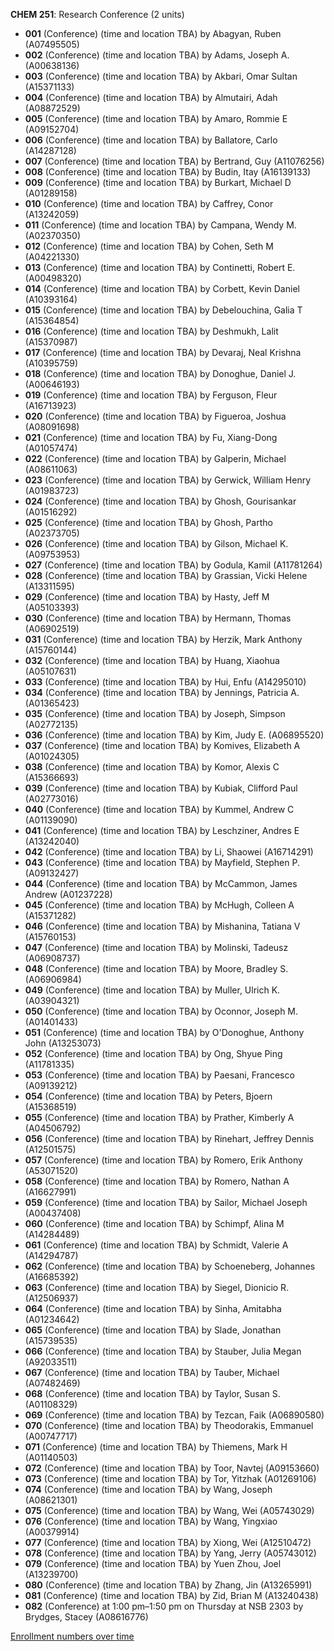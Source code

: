 **CHEM 251**: Research Conference (2 units)

- **001** (Conference) (time and location TBA) by Abagyan, Ruben (A07495505)
- **002** (Conference) (time and location TBA) by Adams, Joseph A. (A00638136)
- **003** (Conference) (time and location TBA) by Akbari, Omar Sultan (A15371133)
- **004** (Conference) (time and location TBA) by Almutairi, Adah (A08872529)
- **005** (Conference) (time and location TBA) by Amaro, Rommie E (A09152704)
- **006** (Conference) (time and location TBA) by Ballatore, Carlo (A14287128)
- **007** (Conference) (time and location TBA) by Bertrand, Guy (A11076256)
- **008** (Conference) (time and location TBA) by Budin, Itay (A16139133)
- **009** (Conference) (time and location TBA) by Burkart, Michael D (A01289158)
- **010** (Conference) (time and location TBA) by Caffrey, Conor (A13242059)
- **011** (Conference) (time and location TBA) by Campana, Wendy M. (A02370350)
- **012** (Conference) (time and location TBA) by Cohen, Seth M (A04221330)
- **013** (Conference) (time and location TBA) by Continetti, Robert E. (A00498320)
- **014** (Conference) (time and location TBA) by Corbett, Kevin Daniel (A10393164)
- **015** (Conference) (time and location TBA) by Debelouchina, Galia T (A15364854)
- **016** (Conference) (time and location TBA) by Deshmukh, Lalit (A15370987)
- **017** (Conference) (time and location TBA) by Devaraj, Neal Krishna (A10395759)
- **018** (Conference) (time and location TBA) by Donoghue, Daniel J. (A00646193)
- **019** (Conference) (time and location TBA) by Ferguson, Fleur (A16713923)
- **020** (Conference) (time and location TBA) by Figueroa, Joshua (A08091698)
- **021** (Conference) (time and location TBA) by Fu, Xiang-Dong (A01057474)
- **022** (Conference) (time and location TBA) by Galperin, Michael (A08611063)
- **023** (Conference) (time and location TBA) by Gerwick, William Henry (A01983723)
- **024** (Conference) (time and location TBA) by Ghosh, Gourisankar (A01516292)
- **025** (Conference) (time and location TBA) by Ghosh, Partho (A02373705)
- **026** (Conference) (time and location TBA) by Gilson, Michael K. (A09753953)
- **027** (Conference) (time and location TBA) by Godula, Kamil (A11781264)
- **028** (Conference) (time and location TBA) by Grassian, Vicki Helene (A13311595)
- **029** (Conference) (time and location TBA) by Hasty, Jeff M (A05103393)
- **030** (Conference) (time and location TBA) by Hermann, Thomas (A06902519)
- **031** (Conference) (time and location TBA) by Herzik, Mark Anthony (A15760144)
- **032** (Conference) (time and location TBA) by Huang, Xiaohua (A05107631)
- **033** (Conference) (time and location TBA) by Hui, Enfu (A14295010)
- **034** (Conference) (time and location TBA) by Jennings, Patricia A. (A01365423)
- **035** (Conference) (time and location TBA) by Joseph, Simpson (A02772135)
- **036** (Conference) (time and location TBA) by Kim, Judy E. (A06895520)
- **037** (Conference) (time and location TBA) by Komives, Elizabeth A (A01024305)
- **038** (Conference) (time and location TBA) by Komor, Alexis C (A15366693)
- **039** (Conference) (time and location TBA) by Kubiak, Clifford Paul (A02773016)
- **040** (Conference) (time and location TBA) by Kummel, Andrew C (A01139090)
- **041** (Conference) (time and location TBA) by Leschziner, Andres E (A13242040)
- **042** (Conference) (time and location TBA) by Li, Shaowei (A16714291)
- **043** (Conference) (time and location TBA) by Mayfield, Stephen P. (A09132427)
- **044** (Conference) (time and location TBA) by McCammon, James Andrew (A01237228)
- **045** (Conference) (time and location TBA) by McHugh, Colleen A (A15371282)
- **046** (Conference) (time and location TBA) by Mishanina, Tatiana V (A15760153)
- **047** (Conference) (time and location TBA) by Molinski, Tadeusz (A06908737)
- **048** (Conference) (time and location TBA) by Moore, Bradley S. (A06906984)
- **049** (Conference) (time and location TBA) by Muller, Ulrich K. (A03904321)
- **050** (Conference) (time and location TBA) by Oconnor, Joseph M. (A01401433)
- **051** (Conference) (time and location TBA) by O'Donoghue, Anthony John (A13253073)
- **052** (Conference) (time and location TBA) by Ong, Shyue Ping (A11781335)
- **053** (Conference) (time and location TBA) by Paesani, Francesco (A09139212)
- **054** (Conference) (time and location TBA) by Peters, Bjoern (A15368519)
- **055** (Conference) (time and location TBA) by Prather, Kimberly A (A04506792)
- **056** (Conference) (time and location TBA) by Rinehart, Jeffrey Dennis (A12501575)
- **057** (Conference) (time and location TBA) by Romero, Erik Anthony (A53071520)
- **058** (Conference) (time and location TBA) by Romero, Nathan A (A16627991)
- **059** (Conference) (time and location TBA) by Sailor, Michael Joseph (A00437408)
- **060** (Conference) (time and location TBA) by Schimpf, Alina M (A14284489)
- **061** (Conference) (time and location TBA) by Schmidt, Valerie A (A14294787)
- **062** (Conference) (time and location TBA) by Schoeneberg, Johannes (A16685392)
- **063** (Conference) (time and location TBA) by Siegel, Dionicio R. (A12506937)
- **064** (Conference) (time and location TBA) by Sinha, Amitabha (A01234642)
- **065** (Conference) (time and location TBA) by Slade, Jonathan (A15739535)
- **066** (Conference) (time and location TBA) by Stauber, Julia Megan (A92033511)
- **067** (Conference) (time and location TBA) by Tauber, Michael (A07482469)
- **068** (Conference) (time and location TBA) by Taylor, Susan S. (A01108329)
- **069** (Conference) (time and location TBA) by Tezcan, Faik (A06890580)
- **070** (Conference) (time and location TBA) by Theodorakis, Emmanuel (A00747717)
- **071** (Conference) (time and location TBA) by Thiemens, Mark H (A01140503)
- **072** (Conference) (time and location TBA) by Toor, Navtej (A09153660)
- **073** (Conference) (time and location TBA) by Tor, Yitzhak (A01269106)
- **074** (Conference) (time and location TBA) by Wang, Joseph (A08621301)
- **075** (Conference) (time and location TBA) by Wang, Wei (A05743029)
- **076** (Conference) (time and location TBA) by Wang, Yingxiao (A00379914)
- **077** (Conference) (time and location TBA) by Xiong, Wei (A12510472)
- **078** (Conference) (time and location TBA) by Yang, Jerry (A05743012)
- **079** (Conference) (time and location TBA) by Yuen Zhou, Joel (A13239700)
- **080** (Conference) (time and location TBA) by Zhang, Jin (A13265991)
- **081** (Conference) (time and location TBA) by Zid, Brian M (A13240438)
- **082** (Conference) at 1:00 pm–1:50 pm on Thursday at NSB 2303 by Brydges, Stacey (A08616776)

[Enrollment numbers over time](./CHEM251.tsv)
